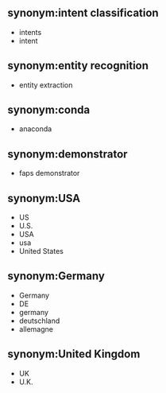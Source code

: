 ## synonym:intent classification
- intents
- intent

## synonym:entity recognition
- entity extraction

## synonym:conda
- anaconda

## synonym:demonstrator
- faps demonstrator

## synonym:USA
- US
- U.S.
- USA
- usa
- United States

## synonym:Germany
- Germany
- DE
- germany
- deutschland
- allemagne

## synonym:United Kingdom
- UK
- U.K.